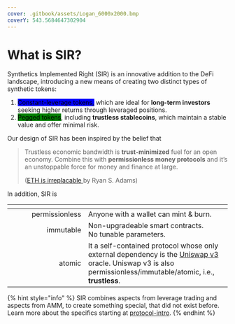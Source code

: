 ```yaml
---
cover: .gitbook/assets/Logan_6000x2000.bmp
coverY: 543.5684647302904
---
```


# What is SIR?

Synthetics Implemented Right (SIR) is an innovative addition to the DeFi landscape, introducing a new means of creating two distinct types of synthetic tokens:

1. <mark style="background-color:blue;">Constant-leverage tokens,</mark> which are ideal for **long-term investors** seeking higher returns through leveraged positions.
2. <mark style="background-color:green;">Pegged tokens</mark>, including **trustless stablecoins**, which maintain a stable value and offer minimal risk.

Our design of SIR has been inspired by the belief that

> Trustless economic bandwidth is **trust-minimized** fuel for an open economy. Combine this with **permissionless money protocols** and it’s an unstoppable force for money and finance at large.
>
> ([ETH is irreplacable ](https://newsletter.banklesshq.com/p/eth-is-irreplaceable#%C2%A7eyes-on-the-prize)by Ryan S. Adams)

In addition, SIR is

<table data-header-hidden><thead><tr><th width="161" align="right"></th><th></th></tr></thead><tbody><tr><td align="right">permissionless</td><td>Anyone with a wallet can mint &#x26; burn.</td></tr><tr><td align="right">immutable</td><td>Non-upgradeable smart contracts.<br>No tunable parameters.</td></tr><tr><td align="right">atomic</td><td>It a self-contained protocol whose only external dependency is the <a href="https://uniswap.org/">Uniswap v3</a> oracle. Uniswap v3 is also permissionless/immutable/atomic, i.e., <strong>trustless</strong>.</td></tr></tbody></table>

{% hint style="info" %}
SIR combines aspects from leverage trading and aspects from AMM, to create something special, that did not exist before. Learn more about the specifics starting at [protocol-intro](the-protocol/protocol-intro/ "mention").
{% endhint %}
